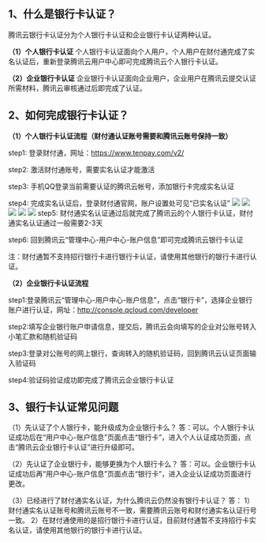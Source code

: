## 1、什么是银行卡认证？

腾讯云银行卡认证分为个人银行卡认证和企业银行卡认证两种认证。

**（1）个人银行卡认证**
个人银行卡认证面向个人用户，个人用户在财付通完成了实名认证后，重新登录腾讯云用户中心即可完成腾讯云个人银行卡认证。

**（2）企业银行卡认证**
企业银行卡认证面向企业用户，企业用户在腾讯云提交认证所需材料，腾讯云审核通过后即完成了认证。

## 2、如何完成银行卡认证？

**（1）个人银行卡认证流程（财付通认证账号需要和腾讯云账号保持一致）**

step1: 登录财付通，网址：https://www.tenpay.com/v2/

step2: 激活财付通账号，需要实名认证才能激活

step3: 手机QQ登录当前需要认证的腾讯云帐号，添加银行卡完成实名认证

step4: 完成实名认证后，登录财付通官网，账户设置处可见“已实名认证”
![](https://mccdn.qcloud.com/static/img/67cc0e00f04a308860538659975f2611/1.png)
![](https://mccdn.qcloud.com/static/img/8f6196aef794139448ecd699111d1f35/2.png)
![](https://mccdn.qcloud.com/static/img/7c8fab6cc3cf0909aee1339e012c0822/3.png)
![](https://mccdn.qcloud.com/static/img/41fd062a0460cd4bfd0f66e6209ef5fd/4.png)
![](https://mccdn.qcloud.com/static/img/e8f1534fe74aeda492b2976568c8b961/5.png)
step5: 财付通实名认证通过后就完成了腾讯云的个人银行卡认证，财付通实名认证通过一般需要2-3天

step6: 回到腾讯云“管理中心-用户中心-账户信息”即可完成腾讯云银行卡认证

注：财付通暂不支持招行银行卡进行银行卡认证，请使用其他银行的银行卡进行认证。

**（2）企业银行卡认证流程**

step1:登录腾讯云“管理中心-用户中心-账户信息”，点击“银行卡”，选择企业银行账户进行认证，网址：http://console.qcloud.com/developer

step2:填写企业银行账户申请信息，提交后，腾讯云会向填写的企业对公账号转入小笔汇款和随机验证码

step3:登录对公账号的网上银行，查询转入的随机验证码，回到腾讯云认证页面输入验证码

step4:验证码验证成功即完成了腾讯云企业银行卡认证

## 3、银行卡认证常见问题

（1）先认证了个人银行卡，能升级成为企业银行卡么？
答：可以。个人银行卡认证成功后在“用户中心-账户信息”页面点击“银行卡”，进入个人认证成功页面，点击“腾讯云企业银行卡认证”进行升级即可。

（2）先认证了企业银行卡，能够更换为个人银行卡么？
答：可以。企业银行卡认证成功后再“用户中心-账户信息”页面点击“银行卡”，进入企业认证成功页面进行更改。

（3）已经进行了财付通实名认证，为什么腾讯云仍然没有银行卡认证？
答：
1）财付通实名认证账号和腾讯云账号不一致，需要腾讯云账号和财付通实名认证行号一致。
2）在财付通使用的是招行银行卡进行认证，目前财付通暂不支持招行卡实名认证，请使用其他银行的银行卡进行认证。